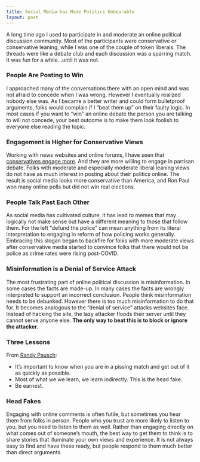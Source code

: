 ```yaml
---
title: Social Media has Made Politics Unbearable
layout: post
---
```

A long time ago I used to participate in and moderate an online political discussion community. Most of the participants were conservative or conservative leaning, while I was one of the couple of token liberals. The threads were like a debate club and each discussion was a sparring match. It was fun for a while…until it was not.

### People Are Posting to Win
I approached many of the conversations there with an open mind and was not afraid to concede when I was wrong. However I eventually realized nobody else was. As I became a better writer and could form bulletproof arguments, folks would complain if I “beat them up” on their faulty logic. In most cases if you want to “win” an online debate the person you are talking to will not concede, your best outcome is to make them look foolish to everyone else reading the topic.

### Engagement is Higher for Conservative Views
Working with news websites and online forums, I have seen that [conservatives engage more](https://www.politico.com/news/2020/10/26/censorship-conservatives-social-media-432643). And they are more willing to engage in partisan debate. Folks with moderate and especially moderate liberal leaning views do not have as much interest in posting about their politics online. The result is social media looks more conservative than America, and Ron Paul won many online polls but did not win real elections.

### People Talk Past Each Other
As social media has cultivated culture, it has lead to memes that may logically not make sense but have a different meaning to those that follow them. For the left “defund the police” can mean anything from its literal interpretation to engaging in reform of how policing works generally. Embracing this slogan began to backfire for folks with more moderate views after conservative media started to convince folks that there would not be police as crime rates were rising post-COVID.

### Misinformation is a Denial of Service Attack
The most frustrating part of online political discussion is misinformation. In some cases the facts are made-up. In many cases the facts are wrongly interpreted to support an incorrect conclusion. People think misinformation needs to be debunked. However there is too much misinformation to do that for. It becomes analogous to the “denial of service” attacks websites face. Instead of hacking the site, the lazy attacker floods their server until they cannot serve anyone else. **The only way to beat this is to block or ignore the attacker.**

### Three Lessons
From [Randy Pausch](https://www.youtube.com/watch?v=ji5_MqicxSo):
* It’s important to know when you are in a pissing match and get out of it as quickly as possible.
* Most of what we we learn, we learn indirectly. This is the head fake.
* Be earnest.

### Head Fakes
Engaging with online comments is often futile, but sometimes you hear them from folks in person. People who you trust are more likely to listen to you, but you need to listen to them as well. Rather than engaging directly on what comes out of someone’s mouth, the best way to get them to think is to share stories that illuminate your own views and experience. It is not always easy to find and have these ready, but people respond to them much better than direct arguments.
